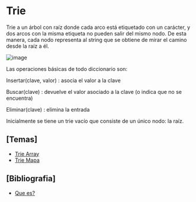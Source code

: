 # Trie

Trie a un árbol con raíz donde cada arco está etiquetado con un carácter, y dos arcos con la misma etiqueta no pueden salir del mismo nodo. De esta manera, cada nodo representa al string que se obtiene de mirar el camino desde la raíz a él.

![image](https://user-images.githubusercontent.com/80707476/130379174-442f1e08-eaa4-4a60-922d-ee71e9726c5c.png)

Las operaciones básicas de todo diccionario son:

Insertar(clave, valor) : asocia el valor a la clave

Buscar(clave) : devuelve el valor asociado a la clave (o indica que no se encuentra)

Eliminar(clave) : elimina la entrada

Inicialmente se tiene un trie vacío que consiste de un único nodo: la raíz.

## [Temas]
- [Trie Array](https://github.com/Cami7102/Algoritmica-2/blob/main/algoritmos/estructura_de_datos/Trie/trie_array)
- [Trie Mapa](https://github.com/Cami7102/Algoritmica-2/blob/main/algoritmos/estructura_de_datos/Trie/trie_map)

## [Bibliografia]
- [Que es?](http://wiki.oia.unsam.edu.ar/algoritmos-oia/trie)
